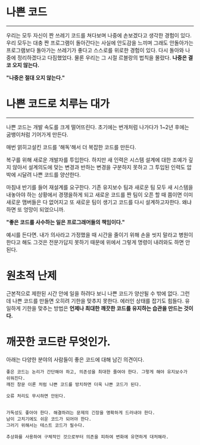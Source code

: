# 나쁜 코드
***
우리는 모두 자신이 짠 쓰레기 코드를 쳐다보며 나중에 손보겠다고 생각한 경험이 있다.
우리 모두는 대충 짠 프로그램이 돌아간다는 사실에 안도감을 느끼며 그래도 안돌아가는 프로그램보다 돌아가는 쓰레기가 좋다고 스스로를 위로한 경험이 있다.
다시 돌아와 나중에 정리하겠다고 다짐했었다. 물론 우리는 그 시절 르블랑의 법칙을 몰랐다.
**나중은 결코 오지 않는다.**

**"나중은 절대 오지 않는다."**

# 나쁜 코드로 치루는 대가
***
나쁜 코드는 개발 속도를 크게 떨어뜨린다. 초기에는 번개처럼 나가다가 1~2년 후에는 굼뱅이처럼 기어가게 만든다.

매번 얽히고설킨 코드를 '해독'해서 더 복잡한 코드를 만든다.

복구를 위해 새로운 개발자를 투입한다. 하지만 새 인력은 시스템 설계에 대한 조예가 깊지 않아서 설계의도에 맞는 변경과 반하는 변경을 구분하지 못하고
그 투입된 인력도 압박에 시달려 나쁜 코드를 양산한다.


마침내 반기를 들어 재설계를 요구한다. 기존 유지보수 팀과 새로운 팀 모두 새 시스템을 내놓아야 하는 상황에서 경쟁을하게 되고
새로운 코드를 짠 팀이 오픈 할 때 쯤이면 이미 새로운 맴버들은 다 없어지고 또 새로운 팀이 생기고 코드를 다시 설계하고자한다.
왜냐하면 또 엉망이 되었으니까.

**"좋은 코드를 사수하는 일은 프로그래머들의 책임이다."**

예시를 든다면. 내가 의사라고 가정했을 때 시간을 줄이기 위해 손을 씻지 말라고 병원이 한다고 해도 그것은 전문가답지 못하기 때문에 위에서 그렇게 명령이 내려와도 하면 안된다.

# 원초적 난제
근본적으로 제한된 시간 안에 일을 하려다 보니 나쁜 코드가 양산될 수 밖에 없다.
그런데 나쁜 코드를 만들면 오히려 기한을 맞추지 못한다. 에러인 상태를 잡기도 힘들다.
유일하게 기한을 맞추는 방법은
**언제나 최대한 깨끗한 코드를 유지하는 습관을 만드는 것이다.**

# 깨끗한 코드란 무엇인가.

아래는 다양한 분야의 사람들이 좋은 코드에 대해 남긴 의견이다.

~~~~
좋은 코드는 논리가 간단해야 하고, 의존성을 최대한 줄여야 한다. 그렇게 해야 유지보수가 쉬워진다.
깨진 창문 이론 처럼 나쁜 코드를 방치하면 더욱 나쁜 코드가 된다.

오류 처리도 무시하면 안된다.


가독성도 좋아야 한다. 해결하려는 문제의 긴장을 명확하게 드러내야 한다.
남이 고치기에도 쉬운 코드가 되어야 한다.
그러기 위해서는 테스트 코드가 필수다.

추상화를 사용하여 구체적인 것으로부터 의존을 피하여 변화에 유연하게 대처해라. 
~~~~